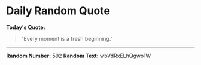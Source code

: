 # Daily Random Quote

**Today's Quote:**
> "Every moment is a fresh beginning."

---

**Random Number:** 592
**Random Text:** wbVdRxELhQgwo1W
